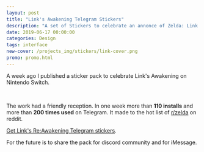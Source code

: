 ```yaml
---
layout: post
title: "Link's Awakening Telegram Stickers"
description: "A set of Stickers to celebrate an annonce of Zelda: Link's Awakening"
date: 2019-06-17 00:00:00
categories: Design
tags: interface
new-cover: /projects_img/stickers/link-cover.png
promo: promo.html
---
```


A week ago I published a sticker pack to celebrate Link's Awakening on Nintendo Switch. 

<span class="p1000"><img src="/assets/images/lazy.png" alt="Link's Awakening on Nintendo Switch" data-echo="/projects_img/stickers/link-cover.png"></span>

The work had a friendly reception. In one week more than **110 installs** and more than **200 times used** on Telegram. It made to the hot list of [r/zelda](https://www.reddit.com/r/zelda/comments/c124up/lahd_cute_links_awakening_emoji/) on reddit.

[Get Link's Re:Awakening Telegram stickers](https://t.me/addstickers/linksreawakening).

For the future is to share the pack for discord community and for iMessage.





